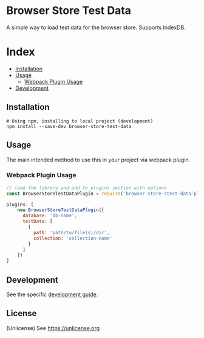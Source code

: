 # Browser Store Test Data
A simple way to load test data for the browser store. Supports IndexDB.

# Index
- [Installation](#installation)
- [Usage](#usage)
  - [Webpack Plugin Usage](#webpack-plugin-usage)
- [Development](#development)

## Installation
```shell
# Using npm, installing to local project (development)
npm install --save-dev browser-store-test-data
```

## Usage
The main intended method to use this in your project via webpack plugin.

### Webpack Plugin Usage
```js
// load the library and add to plugins section with options
const BrowserStoreTestDataPlugin = require('browser-store-stest-data-plugin')

plugins: [
    new BrowserStoreTestDataPlugin({
      database: 'db-name',
      testData: [
        {
          path: 'path/to/file(s)/dir',
          collection: 'collection-name'
        }
      ]
    })    
]    
```

## Development
See the specific [development guide](guides/dev-guide.md).

## License
(Unlicense) See https://unlicense.org